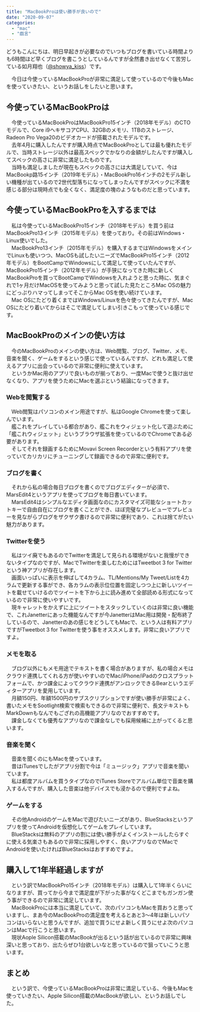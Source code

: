 ```yaml
---
title: "MacBookProは使い勝手が良いので"
date: "2020-09-07"
categories: 
  - "mac"
  - "戯言"
---
```


どうもこんにちは、明日早起きが必要なのでいつもブログを書いている時間よりも6時間ほど早くブログを書こうとしているんですが全然書き出せなくて苦労している如月翔也（[@showya\_kiss](http://twitter.com/showya_kiss)）です。  
  
　今日は今使っているMacBookProが非常に満足して使っているので今後もMacを使っていきたい、というお話しをしたいと思います。  

## 今使っているMacBookProは

　今使っているMacBookProはMacBookPro15インチ（2018年モデル）のCTOモデルで、Core i9ヘキサコアCPU、32GBのメモリ、1TBのストレージ、Radeon Pro Vega20のビデオカードが搭載されたモデルです。  
　去年4月に購入したんですが購入時点でMacBookProとしては最も優れたモデルで、当時ストレージ以外は最高スペックでかなりの金額がしたんですが購入してスペックの高さに非常に満足したものです。  
　当時も満足しましたが現在もスペックの高さには大満足していて、今はMacBookp路15インチ（2019年モデル）・MacBookPro16インチの2モデル新しい機種が出ているので2世代型落ちになってしまったんですがスペックに不満を感じる部分は現時点でも全くなく、満足度の塊のようなものだと思っています。  

## 今使っているMacBookProを入するまでは

　私は今使っているMacBookPro15インチ（2018年モデル）を買う前はMacBookPro13インチ（2015年モデル）を使っており。その前はWindows・Linux使いでした。  
　MacBookPro13インチ（2015年モデル）を購入するまではWindowsをメインでLinuxも使いつつ、MacOSも試したいニーズでMacBookPro15インチ（2012年モデル）をBootCampでWindowsにして満足して使っていたんですが、MacBookPro15インチ（2012年モデル）が手狭になってきた時に新しくMacBookProを買ってBootCampでWindowsを入れようと思った時に、気まぐれで1ヶ月だけMacOSを使ってみようと思って試した見たところMac OSの魅力にどっぷりハマってしまってそこからMac OSを使い続けています。  
　Mac OSにたどり着くまではWindows/Linuxを色々使ってきたんですが、Mac OSにたどり着いてからはそこで満足してしまい引きこもって使っている感じです。  

## MacBookProのメインの使い方は

　今のMacBookProのメインの使い方は、Web閲覧、ブログ、Twitter、メモ、音楽を聞く、ゲームをするという感じで使っているんですが、どれも満足して使えるアプリに出会っているので非常に便利に使えています。  
　というかMac用のアプリで良いものが揃っており、一度Macで使うと抜け出せなくなり、アプリを使うためにMacを選ぶという結論になってきます。  

### Webを閲覧する

　Web閲覧はパソコンのメイン用途ですが、私はGoogle Chromeを使って楽しんでいます。  
　艦これをプレイしている都合があり、艦これをウィジェット化して遊ぶために「艦これウィジェット」というブラウザ拡張を使っているのでChromeである必要があります。  
　そしてそれを録画するためにMovavi Screen Recorderという有料アプリを使っていてカリカリにチューニングして録画できるので非常に便利です。  

### ブログを書く

　それから私の場合毎日ブログを書くのでブログエディターが必須で、MarsEdit4というアプリを使ってブログを毎日書いています。  
　MarsEdit4はシンプルなエディタ画面なのにカスタマイズ可能なショートカットキーで自由自在にブログを書くことができ、ほぼ完璧なプレビューでプレビューを見ながらブログをザクザク書けるので非常に便利であり、これは捨てがたい魅力があります。  

### Twitterを使う

　私はツイ廃でもあるのでTwitterを満足して見られる環境がないと我慢ができないタイプなのですが、MacでTwitterを楽しむためにはTweetbot 3 for Twitterという神アプリが存在します。  
　画面いっぱいに表示を伸ばして4カラム、TL/Mentions/My Tweet/Listを4カラムで更新する事ができ、各カラムの表示位位置を固定しつつ上に新しいツイートを載せていけるのでツイートを下から上に読み進めて全部読める形式になっているので非常に使いやすいです。  
　現キャレットをかえずに上にツイートをスタックしていくのは非常に良い機能で、これJanetterにあった機能なんですが今JanetterはMac用は開発・配布終了しているので、Janetterのあの感じをどうしてもMacで、という人は有料アプリですがTweetbot 3 for Twitterを使う事をオススメします。非常に良いアプリですよ。  

### メモを取る

　ブログ以外にもメモ用途でテキストを書く場合がありますが、私の場合メモはクラウド連携してくれる方が使いやすいのでMac/iPhone/iPadのクロスプラットフォームで、かつ課金によってクラウド連携がアンロックできるBearというエディターアプリを愛用しています。  
　月額150円、年額1500円のサブスクリプションですが使い勝手が非常によく、書いたメモをSootlight検索で検索もできるので非常に便利で、長文テキストもMarkDownもなんでもござれの高機能アプリなのでおすすめです。  
　課金しなくても優秀なアプリなので課金なしでも採用候補に上がってくると思います。  

### 音楽を聞く

　音楽を聞くのにもMacを使っています。  
　昔はiTunesでしたがアプリ分割で今は「ミュージック」アプリで音楽を聞いています。  
　私は都度アルバムを買うタイプなのでiTunes Storeでアルバム単位で音楽を購入するんですが、購入した音楽は他デバイスでも浸かるので便利ですよね。  

### ゲームをする

　その他AndroidのゲームをMacで遊びたいニーズがあり、BlueStacksというアプリを使ってAndroidを仮想化してゲームをプレイしています。  
　BlueStacksは無料のアプリの割には使い勝手がよくインストールしたらすぐに使える気楽さもあるので非常に採用しやすく、良いアプリなのでMacでAndroidを使いたければBlueStacksはおすすめですよ。  

## 購入して1年半経過しますが

　という訳でMacBookPro15インチ（2018年モデル）は購入して1年半くらいになりますが、買ってから今まで満足度が下がった事がなくどこまでもガンガン使う事ができるので非常に満足しています。  
　MacBookProには本当に満足していて、次のパソコンもMacを買おうと思っていますし、まあ今のMacBookProの満足度を考えるとあと3〜4年は新しいパソコンはいらないと思うんですが、追加で買うにせよ新しく買うにせよ次のパソコンはMacで行こうと思います。  
　現状Aople Silicon搭載のMacBookが出るという話が出ているので非常に興味深いと思っており、出たらぜひ1台欲しいなと思っているので狙っていこうと思います。  

## まとめ

　という訳で、今使っているMacBookProは非常に満足している、今後もMacを使っていきたい、Apple Silicon搭載のMacBookが欲しい、というお話しでした。
